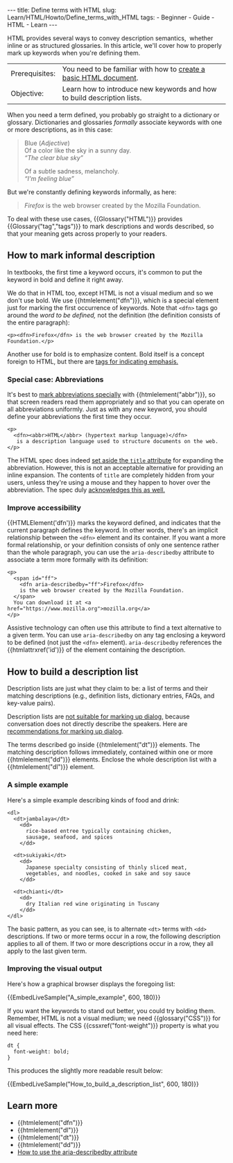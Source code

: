 --- title: Define terms with HTML slug: Learn/HTML/Howto/Define_terms_with_HTML tags: - Beginner - Guide - HTML - Learn ---

HTML provides several ways to convey description semantics,  whether inline or as structured glossaries. In this article, we'll cover how to properly mark up keywords when you're defining them.

<table><tbody><tr class="odd"><td>Prerequisites:</td><td>You need to be familiar with how to <a href="/en-US/docs/Learn/Getting_started_with_the_web">create a basic HTML document</a>.</td></tr><tr class="even"><td>Objective:</td><td>Learn how to introduce new keywords and how to build description lists.</td></tr></tbody></table>

When you need a term defined, you probably go straight to a dictionary or glossary. Dictionaries and glossaries _formally_ associate keywords with one or more descriptions, as in this case:

> Blue (_Adjective_)  
> Of a color like the sky in a sunny day.  
> _“The clear blue sky”_
>
> Of a subtle sadness, melancholy.  
> _“I'm feeling blue”_

But we're constantly defining keywords informally, as here:

> _Firefox_ is the web browser created by the Mozilla Foundation.

To deal with these use cases, {{Glossary("HTML")}} provides {{Glossary("tag","tags")}} to mark descriptions and words described, so that your meaning gets across properly to your readers.

## How to mark informal description

In textbooks, the first time a keyword occurs, it's common to put the keyword in bold and define it right away.

We do that in HTML too, except HTML is not a visual medium and so we don't use bold. We use {{htmlelement("dfn")}}, which is a special element just for marking the first occurrence of keywords. Note that `<dfn>` tags go around the _word to be defined,_ not the definition (the definition consists of the entire paragraph):

    <p><dfn>Firefox</dfn> is the web browser created by the Mozilla Foundation.</p>

Another use for bold is to emphasize content. Bold itself is a concept foreign to HTML, but there are [tags for indicating emphasis.](/en-US/docs/Learn/HTML/Introduction_to_HTML/HTML_text_fundamentals#emphasis_and_importance)

### Special case: Abbreviations

It's best to [mark abbreviations specially](/en-US/docs/Learn/HTML/Introduction_to_HTML/Advanced_text_formatting#abbreviations) with {{htmlelement("abbr")}}, so that screen readers read them appropriately and so that you can operate on all abbreviations uniformly. Just as with any new keyword, you should define your abbreviations the first time they occur.

    <p>
      <dfn><abbr>HTML</abbr> (hypertext markup language)</dfn>
       is a description language used to structure documents on the web.
    </p>

The HTML spec does indeed [set aside the `title` attribute](https://www.w3.org/TR/html/text-level-semantics.html#the-abbr-element) for expanding the abbreviation. However, this is not an acceptable alternative for providing an inline expansion. The contents of `title` are completely hidden from your users, unless they're using a mouse and they happen to hover over the abbreviation. The spec duly [acknowledges this as well.](https://www.w3.org/TR/html/dom.html#attr-title)

### Improve accessibility

{{HTMLElement('dfn')}} marks the keyword defined, and indicates that the current paragraph defines the keyword. In other words, there's an implicit relationship between the `<dfn>` element and its container. If you want a more formal relationship, or your definition consists of only one sentence rather than the whole paragraph, you can use the `aria-describedby` attribute to associate a term more formally with its definition:

    <p>
      <span id="ff">
        <dfn aria-describedby="ff">Firefox</dfn>
        is the web browser created by the Mozilla Foundation.
      </span>
      You can download it at <a href="https://www.mozilla.org">mozilla.org</a>
    </p>

Assistive technology can often use this attribute to find a text alternative to a given term. You can use `aria-describedby` on any tag enclosing a keyword to be defined (not just the `<dfn>` element). `aria-describedby` references the {{htmlattrxref('id')}} of the element containing the description.

## How to build a description list

Description lists are just what they claim to be: a list of terms and their matching descriptions (e.g., definition lists, dictionary entries, FAQs, and key-value pairs).

Description lists are [not suitable for marking up dialog,](https://www.w3.org/TR/html5/grouping-content.html#the-dl-element) because conversation does not directly describe the speakers. Here are [recommendations for marking up dialog](https://www.w3.org/TR/html5/common-idioms.html#conversations).

The terms described go inside {{htmlelement("dt")}} elements. The matching description follows immediately, contained within one or more {{htmlelement("dd")}} elements. Enclose the whole description list with a {{htmlelement("dl")}} element.

### A simple example

Here's a simple example describing kinds of food and drink:

    <dl>
      <dt>jambalaya</dt>
        <dd>
          rice-based entree typically containing chicken,
          sausage, seafood, and spices
        </dd>

      <dt>sukiyaki</dt>
        <dd>
          Japanese specialty consisting of thinly sliced meat,
          vegetables, and noodles, cooked in sake and soy sauce
        </dd>

      <dt>chianti</dt>
        <dd>
          dry Italian red wine originating in Tuscany
        </dd>
    </dl>

The basic pattern, as you can see, is to alternate `<dt>` terms with `<dd>` descriptions. If two or more terms occur in a row, the following description applies to all of them. If two or more descriptions occur in a row, they all apply to the last given term.

### Improving the visual output

Here's how a graphical browser displays the foregoing list:

{{EmbedLiveSample("A\_simple\_example", 600, 180)}}

If you want the keywords to stand out better, you could try bolding them. Remember, HTML is not a visual medium; we need {{glossary("CSS")}} for all visual effects. The CSS {{cssxref("font-weight")}} property is what you need here:

    dt {
      font-weight: bold;
    }

This produces the slightly more readable result below:

{{EmbedLiveSample("How\_to\_build\_a\_description\_list", 600, 180)}}

## Learn more

- {{htmlelement("dfn")}}
- {{htmlelement("dl")}}
- {{htmlelement("dt")}}
- {{htmlelement("dd")}}
- [How to use the aria-describedby attribute](/en-US/docs/Web/Accessibility/ARIA/ARIA_Techniques/Using_the_aria-describedby_attribute)
